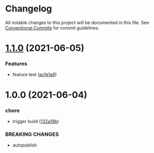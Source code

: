 # Changelog

All notable changes to this project will be documented in this file. See
[Conventional Commits](https://conventionalcommits.org) for commit guidelines.

# [1.1.0](https://github.com/stopyransky/npm-publish-boilerplate/compare/v1.0.0...v1.1.0) (2021-06-05)


### Features

* feature test ([acfe1a9](https://github.com/stopyransky/npm-publish-boilerplate/commit/acfe1a9c98db210cc557f95053b56d997df64c3b))

# 1.0.0 (2021-06-04)


### chore

* trigger build ([132a19b](https://github.com/stopyransky/npm-publish-boilerplate/commit/132a19bb279fdac6d5918cbd27326d1f328a4281))


### BREAKING CHANGES

* autopublish
